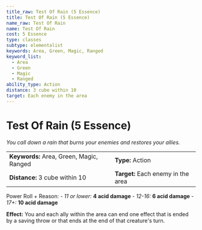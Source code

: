 ```yaml
---
title_raw: Test Of Rain (5 Essence)
title: Test Of Rain (5 Essence)
name_raw: Test Of Rain
name: Test Of Rain
cost: 5 Essence
type: classes
subtype: elementalist
keywords: Area, Green, Magic, Ranged
keyword_list:
  - Area
  - Green
  - Magic
  - Ranged
ability_type: Action
distance: 3 cube within 10
target: Each enemy in the area
---
```


# Test Of Rain (5 Essence)

*You call down a rain that burns your enemies and restores your allies.*

|                                          |                                    |
| :--------------------------------------- | :--------------------------------- |
| **Keywords:** Area, Green, Magic, Ranged | **Type:** Action                   |
| **Distance:** 3 cube within 10           | **Target:** Each enemy in the area |

Power Roll + Reason: - *11 or lower:* **4 acid damage** - *12-16:* **6 acid damage** - *17+:* **10 acid damage**

**Effect:** You and each ally within the area can end one effect that is ended by a saving throw or that ends at the end of that creature's turn.

